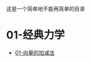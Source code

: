 这是一个简单地不能再简单的目录

# 01-经典力学

- [01-向量的加减法]([https://moe-kuroko.github.io/Notes-to-Elementary-Physics/01-classical-mechanics/01-%E5%90%91%E9%87%8F%E7%9A%84%E5%8A%A0%E5%87%8F%E6%B3%95.html](https://moe-kuroko.github.io/Notes-to-Elementary-Physics/01-classical-mechanics/01-向量的加减法.html))